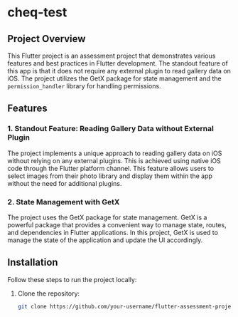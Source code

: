 # cheq-test
## Project Overview

This Flutter project is an assessment project that demonstrates various features and best practices in Flutter development. The standout feature of this app is that it does not require any external plugin to read gallery data on iOS. The project utilizes the GetX package for state management and the `permission_handler` library for handling permissions.

## Features

### 1. Standout Feature: Reading Gallery Data without External Plugin

The project implements a unique approach to reading gallery data on iOS without relying on any external plugins. This is achieved using native iOS code through the Flutter platform channel. This feature allows users to select images from their photo library and display them within the app without the need for additional plugins.

### 2. State Management with GetX

The project uses the GetX package for state management. GetX is a powerful package that provides a convenient way to manage state, routes, and dependencies in Flutter applications. In this project, GetX is used to manage the state of the application and update the UI accordingly.


## Installation

Follow these steps to run the project locally:

1. Clone the repository:
   ```bash
   git clone https://github.com/your-username/flutter-assessment-project.git

